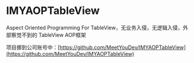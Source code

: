 # IMYAOPTableView

Aspect Oriented Programming For TableView，无业务入侵，无逻辑入侵，外部察觉不到的 TableView AOP框架

项目挪到公司账号中：[https://github.com/MeetYouDev/IMYAOPTableView](https://github.com/MeetYouDev/IMYAOPTableView)
